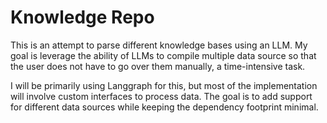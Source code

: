 # Knowledge Repo
This is an attempt to parse different knowledge bases using an LLM. My goal is leverage the ability of LLMs to compile multiple data source so that the user does not have to go over them manually, a time-intensive task.

I will be primarily using Langgraph for this, but most of the implementation will involve custom interfaces to process data. The goal is to add support for different data sources while keeping the dependency footprint minimal.
